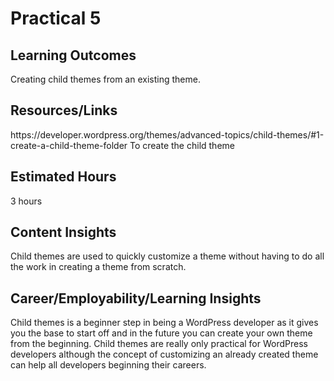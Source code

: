 <h1>Practical 5</h1>
<h2>Learning Outcomes</h2>
Creating child themes from an existing theme.

<h2>Resources/Links</h2>
<a>https://developer.wordpress.org/themes/advanced-topics/child-themes/#1-create-a-child-theme-folder</a> To create the child theme

<h2>Estimated Hours</h2>
3 hours

<h2>Content Insights</h2>
Child themes are used to quickly customize a theme without having to do all the work in creating a theme from scratch. 

<h2>Career/Employability/Learning Insights</h2>
Child themes is a beginner step in being a WordPress developer as it gives you the base to start off and in the future you can create your own theme from the beginning. Child themes are really only practical for WordPress developers although the concept of customizing an already created theme can help all developers beginning their careers.


